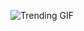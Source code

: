 ![Trending GIF](https://media2.giphy.com/media/v1.Y2lkPThiYjIxNzcyaDRmcXRkMjVleGR3amJydm83azl6czB1bzFldDV6YnJuZXR3OXhjOSZlcD12MV9naWZzX3NlYXJjaCZjdD1n/P6gJOUsfq4r92gU279/giphy.gif)
